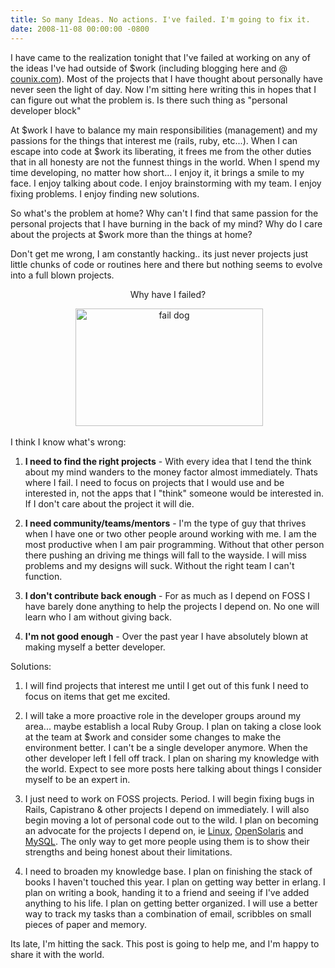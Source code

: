 ```yaml
---
title: So many Ideas. No actions. I've failed. I'm going to fix it.
date: 2008-11-08 00:00:00 -0800
---
```

I have came to the realization tonight that I've failed at working on any of the ideas I've had outside of $work (including blogging here and @ [counix.com](http://www.counix.com)). Most of the projects that I have thought about personally have never seen the light of day. Now I'm sitting here writing this in hopes that I can figure out what the problem is. Is there such thing as "personal developer block"

At $work I have to balance my main responsibilities (management) and my passions for the things that interest me (rails, ruby, etc...). When I can escape into code at $work its liberating, it frees me from the other duties that in all honesty are not the funnest things in the world. When I spend my time developing, no matter how short... I enjoy it, it brings a smile to my face. I enjoy talking about code. I enjoy brainstorming with my team. I enjoy fixing problems. I enjoy finding new solutions.

So what's the problem at home? Why can't I find that same passion for the personal projects that I have burning in the back of my mind? Why do I care about the projects at $work more than the things at home?

Don't get me wrong, I am constantly hacking.. its just never projects just little chunks of code or routines here and there but nothing seems to evolve into a full blown projects.

<p style="text-align: center; ">Why have I failed?</p>
<p style="text-align: center; ">&nbsp;<img width="300" height="188" alt="fail dog" src="http://amerine.net/images/fail.jpg" /></p>

I think I know what's wrong:

1. **I need to find the right projects** - With every idea that I tend the think about my mind wanders to the money factor almost immediately. Thats where I fail. I need to focus on projects that I would use and be interested in, not the apps that I "think" someone would be interested in. If I don't care about the project it will die.

2. **I need community/teams/mentors** - I'm the type of guy that thrives when I have one or two other people around working with me. I am the most productive when I am pair programming. Without that other person there pushing an driving me things will fall to the wayside. I will miss problems and my designs will suck. Without the right team I can't function.

3. **I don't contribute back enough** - For as much as I depend on FOSS I have barely done anything to help the projects I depend on. No one will learn who I am without giving back.

4. **I'm not good enough** - Over the past year I have absolutely blown at making myself a better developer.

Solutions:

1. I will find projects that interest me until I get out of this funk I need to focus on items that get me excited.

2. I will take a more proactive role in the developer groups around my area... maybe establish a local Ruby Group. I plan on taking a close look at the team at $work and consider some changes to make the environment better. I can't be a single developer anymore. When the other developer left I fell off track. I plan on sharing my knowledge with the world. Expect to see more posts here talking about things I consider myself to be an expert in.

3. I just need to work on FOSS projects. Period. I will begin fixing bugs in Rails, Capistrano & other projects I depend on immediately. I will also begin moving a lot of personal code out to the wild. I plan on becoming an advocate for the projects I depend on, ie [Linux](http://www.linux.org), [OpenSolaris](http://opensolaris.org) and [MySQL](http://mysql.com). The only way to get more people using them is to show their strengths and being honest about their limitations.

4. I need to broaden my knowledge base. I plan on finishing the stack of books I haven't touched this year. I plan on getting way better in erlang. I plan on writing a book, handing it to a friend and seeing if I've added anything to his life. I plan on getting better organized. I will use a better way to track my tasks than a combination of email, scribbles on small pieces of paper and memory.

Its late, I'm hitting the sack. This post is going to help me, and I'm happy to share it with the world.
